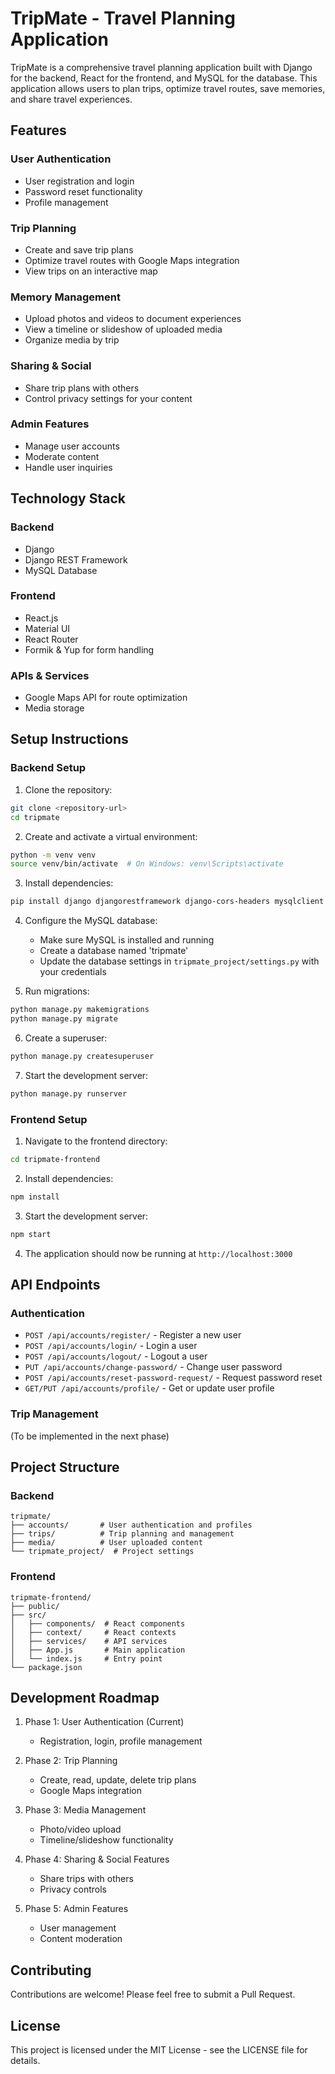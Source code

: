# TripMate - Travel Planning Application

TripMate is a comprehensive travel planning application built with Django for the backend, React for the frontend, and MySQL for the database. This application allows users to plan trips, optimize travel routes, save memories, and share travel experiences.

## Features

### User Authentication
- User registration and login
- Password reset functionality
- Profile management

### Trip Planning
- Create and save trip plans
- Optimize travel routes with Google Maps integration
- View trips on an interactive map

### Memory Management
- Upload photos and videos to document experiences
- View a timeline or slideshow of uploaded media
- Organize media by trip

### Sharing & Social
- Share trip plans with others
- Control privacy settings for your content

### Admin Features
- Manage user accounts
- Moderate content
- Handle user inquiries

## Technology Stack

### Backend
- Django
- Django REST Framework
- MySQL Database

### Frontend
- React.js
- Material UI
- React Router
- Formik & Yup for form handling

### APIs & Services
- Google Maps API for route optimization
- Media storage

## Setup Instructions

### Backend Setup

1. Clone the repository:
```bash
git clone <repository-url>
cd tripmate
```

2. Create and activate a virtual environment:
```bash
python -m venv venv
source venv/bin/activate  # On Windows: venv\Scripts\activate
```

3. Install dependencies:
```bash
pip install django djangorestframework django-cors-headers mysqlclient
```

4. Configure the MySQL database:
   - Make sure MySQL is installed and running
   - Create a database named 'tripmate'
   - Update the database settings in `tripmate_project/settings.py` with your credentials

5. Run migrations:
```bash
python manage.py makemigrations
python manage.py migrate
```

6. Create a superuser:
```bash
python manage.py createsuperuser
```

7. Start the development server:
```bash
python manage.py runserver
```

### Frontend Setup

1. Navigate to the frontend directory:
```bash
cd tripmate-frontend
```

2. Install dependencies:
```bash
npm install
```

3. Start the development server:
```bash
npm start
```

4. The application should now be running at `http://localhost:3000`

## API Endpoints

### Authentication
- `POST /api/accounts/register/` - Register a new user
- `POST /api/accounts/login/` - Login a user
- `POST /api/accounts/logout/` - Logout a user
- `PUT /api/accounts/change-password/` - Change user password
- `POST /api/accounts/reset-password-request/` - Request password reset
- `GET/PUT /api/accounts/profile/` - Get or update user profile

### Trip Management
(To be implemented in the next phase)

## Project Structure

### Backend
```
tripmate/
├── accounts/       # User authentication and profiles
├── trips/          # Trip planning and management
├── media/          # User uploaded content
└── tripmate_project/  # Project settings
```

### Frontend
```
tripmate-frontend/
├── public/
├── src/
│   ├── components/  # React components
│   ├── context/     # React contexts
│   ├── services/    # API services
│   ├── App.js       # Main application
│   └── index.js     # Entry point
└── package.json
```

## Development Roadmap

1. Phase 1: User Authentication (Current)
   - Registration, login, profile management

2. Phase 2: Trip Planning
   - Create, read, update, delete trip plans
   - Google Maps integration

3. Phase 3: Media Management
   - Photo/video upload
   - Timeline/slideshow functionality

4. Phase 4: Sharing & Social Features
   - Share trips with others
   - Privacy controls

5. Phase 5: Admin Features
   - User management
   - Content moderation

## Contributing

Contributions are welcome! Please feel free to submit a Pull Request.

## License

This project is licensed under the MIT License - see the LICENSE file for details.